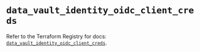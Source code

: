 # `data_vault_identity_oidc_client_creds`

Refer to the Terraform Registry for docs: [`data_vault_identity_oidc_client_creds`](https://registry.terraform.io/providers/hashicorp/vault/4.0.0/docs/data-sources/identity_oidc_client_creds).
